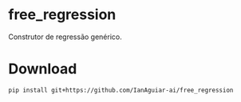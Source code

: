 # free_regression

Construtor de regressão genérico.

# Download

```
pip install git+https://github.com/IanAguiar-ai/free_regression
```
